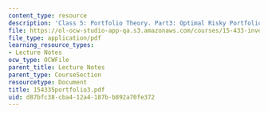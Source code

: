 ```yaml
---
content_type: resource
description: 'Class 5: Portfolio Theory. Part3: Optimal Risky Portfolio'
file: https://ol-ocw-studio-app-qa.s3.amazonaws.com/courses/15-433-investments-spring-2003/d87bfc38cba412a4187bb892a70fe372_154335portfolio3.pdf
file_type: application/pdf
learning_resource_types:
- Lecture Notes
ocw_type: OCWFile
parent_title: Lecture Notes
parent_type: CourseSection
resourcetype: Document
title: 154335portfolio3.pdf
uid: d87bfc38-cba4-12a4-187b-b892a70fe372
---
```

